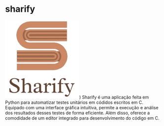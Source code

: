 # sharify
![Alt text](https://raw.githubusercontent.com/pedrocsf/sharify/main/logo.png))
Sharify é uma aplicação feita em Python para automatizar testes unitários em códidos escritos em C. Equipado com uma interface gráfica intuitiva, permite a execução e análise dos resultados desses testes de forma eficiente. Além disso, oferece a comodidade de um editor integrado para desenvolvimento do código em C.
